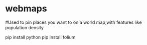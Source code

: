 # webmaps

#Used to pin places you want to on a world map,with features like population density

pip install python
pip install folium

